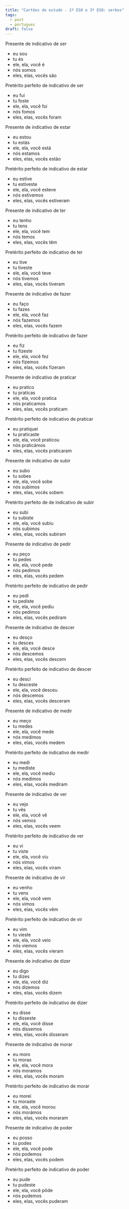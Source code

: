 ```yaml
---
title: "Cartões de estudo - 2º ESO e 3º ESO: verbos"
tags:
  - post
  - portugues
draft: false
---
```

<e-card color="1">
  <div>Presente de indicativo de ser</div>
  <div>
    <ul>
      <li>eu sou </li>
      <li>tu és </li>
      <li>ele, ela, você é </li>
      <li>nós somos </li>
      <li>eles, elas, vocês são </li>
    </ul>
  </div>
</e-card>

<e-card color="2">
  <div>Pretérito perfeito de indicativo de ser</div>
  <div>
    <ul>
      <li>eu fui </li>
      <li>tu foste </li>
      <li>ele, ela, você foi </li>
      <li>nós fomos </li>
      <li>eles, elas, vocês foram </li>
    </ul>
  </div>
</e-card>

<e-card color="1">
  <div>Presente de indicativo de estar</div>
  <div>
    <ul>
      <li>eu estou </li>
      <li>tu estás </li>
      <li>ele, ela, você está </li>
      <li>nós estamos </li>
      <li>eles, elas, vocês estão </li>
    </ul>
  </div>
</e-card>

<e-card color="2">
  <div>Pretérito perfeito de indicativo de estar</div>
  <div>
    <ul>
      <li>eu estive </li>
      <li>tu estiveste </li>
      <li>ele, ela, você esteve </li>
      <li>nós estivemos </li>
      <li>eles, elas, vocês estiveram </li>
    </ul>
  </div>
</e-card>

<e-card color="1">
  <div>Presente de indicativo de ter</div>
  <div>
    <ul>
      <li>eu tenho </li>
      <li>tu tens </li>
      <li>ele, ela, você tem </li>
      <li>nós temos </li>
      <li>eles, elas, vocês têm </li>
    </ul>
  </div>
</e-card>

<e-card color="2">
  <div>Pretérito perfeito de indicativo de ter</div>
  <div>
    <ul>
      <li>eu tive </li>
      <li>tu tiveste </li>
      <li>ele, ela, você teve </li>
      <li>nós tivemos </li>
      <li>eles, elas, vocês tiveram </li>
    </ul>
  </div>
</e-card>

<e-card color="1">
  <div>Presente de indicativo de fazer</div>
  <div>
    <ul>
      <li>eu faço </li>
      <li>tu fazes </li>
      <li>ele, ela, você faz </li>
      <li>nós fazemos </li>
      <li>eles, elas, vocês fazem </li>
    </ul>
  </div>
</e-card>

<e-card color="2">
  <div>Pretérito perfeito de indicativo de fazer</div>
  <div>
    <ul>
      <li>eu fiz </li>
      <li>tu fizeste </li>
      <li>ele, ela, você fez </li>
      <li>nós fizemos </li>
      <li>eles, elas, vocês fizeram </li>
    </ul>
  </div>
</e-card>

<e-card color="1">
  <div>Presente de indicativo de praticar</div>
  <div>
    <ul>
      <li>eu pratico </li>
      <li>tu praticas </li>
      <li>ele, ela, você pratica </li>
      <li>nós praticamos </li>
      <li>eles, elas, vocês praticam </li>
    </ul>
  </div>
</e-card>

<e-card color="2">
  <div>Pretérito perfeito de indicativo de praticar</div>
  <div>
    <ul>
      <li>eu pratiquei </li>
      <li>tu praticaste </li>
      <li>ele, ela, você praticou </li>
      <li>nós praticámos </li>
      <li>eles, elas, vocês praticaram </li>
    </ul>
  </div>
</e-card>

<e-card color="1">
  <div>Presente de indicativo de subir</div>
  <div>
    <ul>
      <li>eu subo </li>
      <li>tu sobes </li>
      <li>ele, ela, você sobe </li>
      <li>nós subimos </li>
      <li>eles, elas, vocês sobem </li>
    </ul>
  </div>
</e-card>

<e-card color="2">
  <div>Pretérito perfeito de de indicativo de subir</div>
  <div>
    <ul>
      <li>eu subi </li>
      <li>tu subiste </li>
      <li>ele, ela, você subiu </li>
      <li>nós subimos </li>
      <li>eles, elas, vocês subiram </li>
    </ul>
  </div>
</e-card>

<e-card color="1">
  <div>Presente de indicativo de pedir</div>
  <div>
    <ul>
      <li>eu peço </li>
      <li>tu pedes </li>
      <li>ele, ela, você pede </li>
      <li>nós pedimos </li>
      <li>eles, elas, vocês pedem </li>
    </ul>
  </div>
</e-card>

<e-card color="2">
  <div>Pretérito perfeito de indicativo de pedir</div>
  <div>
    <ul>
      <li>eu pedi </li>
      <li>tu pediste </li>
      <li>ele, ela, você pediu </li>
      <li>nós pedimos </li>
      <li>eles, elas, vocês pediram </li>
    </ul>
  </div>
</e-card>

<e-card color="1">
  <div>Presente de indicativo de descer</div>
  <div>
    <ul>
      <li>eu desço </li>
      <li>tu desces </li>
      <li>ele, ela, você desce </li>
      <li>nós descemos </li>
      <li>eles, elas, vocês descem </li>
    </ul>
  </div>
</e-card>

<e-card color="2">
  <div>Pretérito perfeito de indicativo de descer</div>
  <div>
    <ul>
      <li>eu desci </li>
      <li>tu desceste </li>
      <li>ele, ela, você desceu </li>
      <li>nós descemos </li>
      <li>eles, elas, vocês desceram </li>
    </ul>
  </div>
</e-card>

<e-card color="1">
  <div>Presente de indicativo de medir</div>
  <div>
    <ul>
      <li>eu meço </li>
      <li>tu medes </li>
      <li>ele, ela, você mede </li>
      <li>nós medimos </li>
      <li>eles, elas, vocês medem </li>
    </ul>
  </div>
</e-card>

<e-card color="2">
  <div>Pretérito perfeito de indicativo de medir</div>
  <div>
    <ul>
      <li>eu medi </li>
      <li>tu mediste </li>
      <li>ele, ela, você mediu </li>
      <li>nós medimos </li>
      <li>eles, elas, vocês mediram </li>
    </ul>
  </div>
</e-card>

<e-card color="1">
  <div>Presente de indicativo de ver</div>
  <div>
    <ul>
      <li>eu vejo </li>
      <li>tu vês </li>
      <li>ele, ela, você vê </li>
      <li>nós vemos </li>
      <li>eles, elas, vocês veem </li>
    </ul>
  </div>
</e-card>

<e-card color="2">
  <div>Pretérito perfeito de indicativo de ver</div>
  <div>
    <ul>
      <li>eu vi </li>
      <li>tu viste </li>
      <li>ele, ela, você viu </li>
      <li>nós vimos </li>
      <li>eles, elas, vocês viram </li>
    </ul>
  </div>
</e-card>


<e-card color="1">
  <div>Presente de indicativo de vir</div>
  <div>
    <ul>
      <li>eu venho </li>
      <li>tu vens </li>
      <li>ele, ela, você vem </li>
      <li>nós vimos </li>
      <li>eles, elas, vocês vêm </li>
    </ul>
  </div>
</e-card>

<e-card color="2">
  <div>Pretérito perfeito de indicativo de vir</div>
  <div>
    <ul>
      <li>eu vim </li>
      <li>tu vieste </li>
      <li>ele, ela, você veio </li>
      <li>nós viemos </li>
      <li>eles, elas, vocês vieram </li>
    </ul>
  </div>
</e-card>

<e-card color="1">
  <div>Presente de indicativo de dizer</div>
  <div>
    <ul>
      <li>eu digo </li>
      <li>tu dizes </li>
      <li>ele, ela, você diz </li>
      <li>nós dizemos </li>
      <li>eles, elas, vocês dizem </li>
    </ul>
  </div>
</e-card>

<e-card color="2">
  <div>Pretérito perfeito de indicativo de dizer</div>
  <div>
    <ul>
      <li>eu disse </li>
      <li>tu disseste </li>
      <li>ele, ela, você disse </li>
      <li>nós dissemos </li>
      <li>eles, elas, vocês disseram </li>
    </ul>
  </div>
</e-card>

<e-card color="1">
  <div>Presente de indicativo de morar</div>
  <div>
    <ul>
      <li>eu moro </li>
      <li>tu moras </li>
      <li>ele, ela, você mora </li>
      <li>nós moramos </li>
      <li>eles, elas, vocês moram </li>
    </ul>
  </div>
</e-card>

<e-card color="2">
  <div>Pretérito perfeito de indicativo de morar</div>
  <div>
    <ul>
      <li>eu morei </li>
      <li>tu moraste </li>
      <li>ele, ela, você morou </li>
      <li>nós morámos </li>
      <li>eles, elas, vocês moraram </li>
    </ul>
  </div>
</e-card>

<e-card color="1">
  <div>Presente de indicativo de poder</div>
  <div>
    <ul>
      <li>eu posso </li>
      <li>tu podes </li>
      <li>ele, ela, você pode </li>
      <li>nós podemos </li>
      <li>eles, elas, vocês podem </li>
    </ul>
  </div>
</e-card>

<e-card color="2">
  <div>Pretérito perfeito de indicativo de poder</div>
  <div>
    <ul>
      <li>eu pude </li>
      <li>tu pudeste </li>
      <li>ele, ela, você pôde </li>
      <li>nós pudemos </li>
      <li>eles, elas, vocês puderam </li>
    </ul>
  </div>
</e-card>